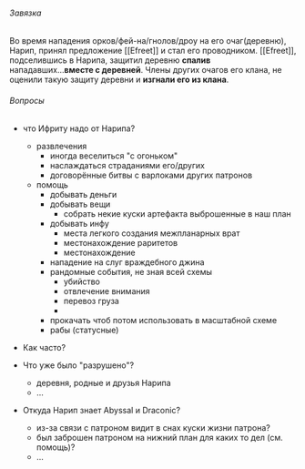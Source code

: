 ###### Завязка
Во время нападения орков/фей-на/гнолов/дроу на его очаг(деревню), Нарип, принял предложение [[Efreet]] и стал его проводником. [[Efreet]], подселившись в Нарипа, защитил деревню **спалив** нападавших...**вместе с деревней**.
Члены других очагов его клана, не оценили такую защиту деревни и **изгнали его из клана**.

###### Вопросы
- что Ифриту надо от Нарипа?
	- развлечения
		- иногда веселиться "с огоньком"
		- наслаждаться страданиями его/других
		- договорённые битвы с варлоками других патронов
	- помощь
		- добывать деньги
		- добывать вещи
			- собрать некие куски артефакта выброшенные в наш план
		- добывать инфу
			- места легкого создания межпланарных врат
			- местонахождение раритетов
			- местонахождение 
		- нападение на слуг враждебного джина
		- рандомные события, не зная всей схемы 
			- убийство
			- отвлечение внимания
			- перевоз груза
			- 
		- прокачать чтоб потом использовать в масштабной схеме
		- рабы (статусные)

- Как часто?
- Что уже было "разрушено"?
	- деревня, родные и друзья Нарипа
	- …
- Откуда Нарип знает Abyssal и Draconic?
	- из-за связи с патроном видит в снах куски жизни патрона?
	- был заброшен патроном на нижний план для каких то дел (см. помощь)?
	- …